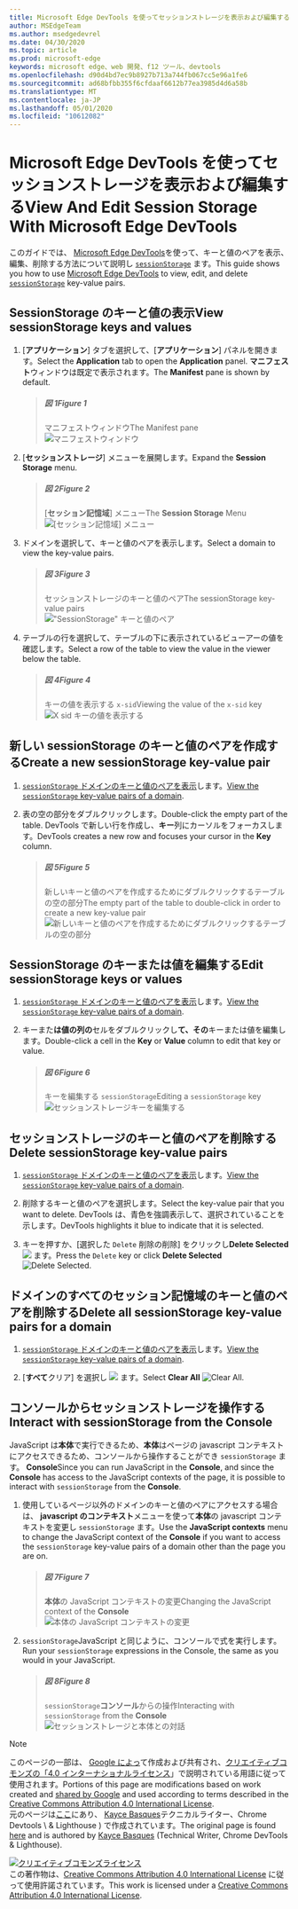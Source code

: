 ```yaml
---
title: Microsoft Edge DevTools を使ってセッションストレージを表示および編集する
author: MSEdgeTeam
ms.author: msedgedevrel
ms.date: 04/30/2020
ms.topic: article
ms.prod: microsoft-edge
keywords: microsoft edge、web 開発、f12 ツール、devtools
ms.openlocfilehash: d90d4bd7ec9b8927b713a744fb067cc5e96a1fe6
ms.sourcegitcommit: ad68bfbb355f6cfdaaf6612b77ea3985d4d6a58b
ms.translationtype: MT
ms.contentlocale: ja-JP
ms.lasthandoff: 05/01/2020
ms.locfileid: "10612082"
---
```

<!-- Copyright Kayce Basques 

   Licensed under the Apache License, Version 2.0 (the "License");
   you may not use this file except in compliance with the License.
   You may obtain a copy of the License at

       https://www.apache.org/licenses/LICENSE-2.0

   Unless required by applicable law or agreed to in writing, software
   distributed under the License is distributed on an "AS IS" BASIS,
   WITHOUT WARRANTIES OR CONDITIONS OF ANY KIND, either express or implied.
   See the License for the specific language governing permissions and
   limitations under the License.  -->





# <span data-ttu-id="a0316-103">Microsoft Edge DevTools を使ってセッションストレージを表示および編集する</span><span class="sxs-lookup"><span data-stu-id="a0316-103">View And Edit Session Storage With Microsoft Edge DevTools</span></span>   

  

<span data-ttu-id="a0316-104">このガイドでは、 [Microsoft Edge DevTools][MicrosoftEdgeDevTools]を使って、キーと値のペアを表示、編集、削除する方法について説明し [`sessionStorage`][MDNSessionStorage] ます。</span><span class="sxs-lookup"><span data-stu-id="a0316-104">This guide shows you how to use [Microsoft Edge DevTools][MicrosoftEdgeDevTools] to view, edit, and delete [`sessionStorage`][MDNSessionStorage] key-value pairs.</span></span>  

## <span data-ttu-id="a0316-105">SessionStorage のキーと値の表示</span><span class="sxs-lookup"><span data-stu-id="a0316-105">View sessionStorage keys and values</span></span>   

1.  <span data-ttu-id="a0316-106">[**アプリケーション**] タブを選択して、[**アプリケーション**] パネルを開きます。</span><span class="sxs-lookup"><span data-stu-id="a0316-106">Select the **Application** tab to open the **Application** panel.</span></span>  <span data-ttu-id="a0316-107">**マニフェスト**ウィンドウは既定で表示されます。</span><span class="sxs-lookup"><span data-stu-id="a0316-107">The **Manifest** pane is shown by default.</span></span>  
    
    > ##### <span data-ttu-id="a0316-108">図 1</span><span class="sxs-lookup"><span data-stu-id="a0316-108">Figure 1</span></span>  
    > <span data-ttu-id="a0316-109">マニフェストウィンドウ</span><span class="sxs-lookup"><span data-stu-id="a0316-109">The Manifest pane</span></span>  
    > ![マニフェストウィンドウ][ImageManifest]  

1.  <span data-ttu-id="a0316-111">[**セッションストレージ**] メニューを展開します。</span><span class="sxs-lookup"><span data-stu-id="a0316-111">Expand the **Session Storage** menu.</span></span>  
    
    > ##### <span data-ttu-id="a0316-112">図 2</span><span class="sxs-lookup"><span data-stu-id="a0316-112">Figure 2</span></span>  
    > <span data-ttu-id="a0316-113">[**セッション記憶域**] メニュー</span><span class="sxs-lookup"><span data-stu-id="a0316-113">The **Session Storage** Menu</span></span>  
    > ![[セッション記憶域] メニュー][ImageSessionStorageMenu]  

1.  <span data-ttu-id="a0316-115">ドメインを選択して、キーと値のペアを表示します。</span><span class="sxs-lookup"><span data-stu-id="a0316-115">Select a domain to view the key-value pairs.</span></span>  
    
    > ##### <span data-ttu-id="a0316-116">図 3</span><span class="sxs-lookup"><span data-stu-id="a0316-116">Figure 3</span></span>  
    > <span data-ttu-id="a0316-117">セッションストレージのキーと値のペア</span><span class="sxs-lookup"><span data-stu-id="a0316-117">The sessionStorage key-value pairs</span></span>  
    > !["SessionStorage" キーと値のペア][ImageSessionStorage]  

1.  <span data-ttu-id="a0316-119">テーブルの行を選択して、テーブルの下に表示されているビューアーの値を確認します。</span><span class="sxs-lookup"><span data-stu-id="a0316-119">Select a row of the table to view the value in the viewer below the table.</span></span>  
    
    > ##### <span data-ttu-id="a0316-120">図 4</span><span class="sxs-lookup"><span data-stu-id="a0316-120">Figure 4</span></span>  
    > <span data-ttu-id="a0316-121">キーの値を表示する `x-sid`</span><span class="sxs-lookup"><span data-stu-id="a0316-121">Viewing the value of the `x-sid` key</span></span>  
    > ![X sid キーの値を表示する][ImageSessionStorageViewer]  

## <span data-ttu-id="a0316-123">新しい sessionStorage のキーと値のペアを作成する</span><span class="sxs-lookup"><span data-stu-id="a0316-123">Create a new sessionStorage key-value pair</span></span>   

1.  <span data-ttu-id="a0316-124">[ `sessionStorage` ドメインのキーと値のペアを表示](#view-sessionstorage-keys-and-values)します。</span><span class="sxs-lookup"><span data-stu-id="a0316-124">[View the `sessionStorage` key-value pairs of a domain](#view-sessionstorage-keys-and-values).</span></span>  
1.  <span data-ttu-id="a0316-125">表の空の部分をダブルクリックします。</span><span class="sxs-lookup"><span data-stu-id="a0316-125">Double-click the empty part of the table.</span></span>  <span data-ttu-id="a0316-126">DevTools で新しい行を作成し、**キー**列にカーソルをフォーカスします。</span><span class="sxs-lookup"><span data-stu-id="a0316-126">DevTools creates a new row and focuses your cursor in the **Key** column.</span></span>  
    
    > ##### <span data-ttu-id="a0316-127">図 5</span><span class="sxs-lookup"><span data-stu-id="a0316-127">Figure 5</span></span>  
    > <span data-ttu-id="a0316-128">新しいキーと値のペアを作成するためにダブルクリックするテーブルの空の部分</span><span class="sxs-lookup"><span data-stu-id="a0316-128">The empty part of the table to double-click in order to create a new key-value pair</span></span>  
    > ![新しいキーと値のペアを作成するためにダブルクリックするテーブルの空の部分][ImageSessionStorageCreate]  

## <span data-ttu-id="a0316-130">SessionStorage のキーまたは値を編集する</span><span class="sxs-lookup"><span data-stu-id="a0316-130">Edit sessionStorage keys or values</span></span>   

1.  <span data-ttu-id="a0316-131">[ `sessionStorage` ドメインのキーと値のペアを表示](#view-sessionstorage-keys-and-values)します。</span><span class="sxs-lookup"><span data-stu-id="a0316-131">[View the `sessionStorage` key-value pairs of a domain](#view-sessionstorage-keys-and-values).</span></span>  
1.  <span data-ttu-id="a0316-132">キーまた**は値の列の**セルをダブルクリックし**て、その**キーまたは値を編集します。</span><span class="sxs-lookup"><span data-stu-id="a0316-132">Double-click a cell in the **Key** or **Value** column to edit that key or value.</span></span>  
    
    > ##### <span data-ttu-id="a0316-133">図 6</span><span class="sxs-lookup"><span data-stu-id="a0316-133">Figure 6</span></span>  
    > <span data-ttu-id="a0316-134">キーを編集する `sessionStorage`</span><span class="sxs-lookup"><span data-stu-id="a0316-134">Editing a `sessionStorage` key</span></span>  
    > ![セッションストレージキーを編集する][ImageSessionStorageEdit]  

## <span data-ttu-id="a0316-136">セッションストレージのキーと値のペアを削除する</span><span class="sxs-lookup"><span data-stu-id="a0316-136">Delete sessionStorage key-value pairs</span></span>   

1.  <span data-ttu-id="a0316-137">[ `sessionStorage` ドメインのキーと値のペアを表示](#view-sessionstorage-keys-and-values)します。</span><span class="sxs-lookup"><span data-stu-id="a0316-137">[View the `sessionStorage` key-value pairs of a domain](#view-sessionstorage-keys-and-values).</span></span>  
1.  <span data-ttu-id="a0316-138">削除するキーと値のペアを選択します。</span><span class="sxs-lookup"><span data-stu-id="a0316-138">Select the key-value pair that you want to delete.</span></span>  <span data-ttu-id="a0316-139">DevTools は、青色を強調表示して、選択されていることを示します。</span><span class="sxs-lookup"><span data-stu-id="a0316-139">DevTools highlights it blue to indicate that it is selected.</span></span>  

1.  <span data-ttu-id="a0316-140">キーを押すか、[選択した `Delete` 削除の削除] をクリックし**Delete Selected** ![ ][ImageDeleteIcon] ます。</span><span class="sxs-lookup"><span data-stu-id="a0316-140">Press the `Delete` key or click **Delete Selected** ![Delete Selected][ImageDeleteIcon].</span></span>  

## <span data-ttu-id="a0316-141">ドメインのすべてのセッション記憶域のキーと値のペアを削除する</span><span class="sxs-lookup"><span data-stu-id="a0316-141">Delete all sessionStorage key-value pairs for a domain</span></span>   

1.  <span data-ttu-id="a0316-142">[ `sessionStorage` ドメインのキーと値のペアを表示](#view-sessionstorage-keys-and-values)します。</span><span class="sxs-lookup"><span data-stu-id="a0316-142">[View the `sessionStorage` key-value pairs of a domain](#view-sessionstorage-keys-and-values).</span></span>  

1.  <span data-ttu-id="a0316-143">[**すべて**クリア] を選択し ![ ][ImageClearIcon] ます。</span><span class="sxs-lookup"><span data-stu-id="a0316-143">Select **Clear All** ![Clear All][ImageClearIcon].</span></span>  

## <span data-ttu-id="a0316-144">コンソールからセッションストレージを操作する</span><span class="sxs-lookup"><span data-stu-id="a0316-144">Interact with sessionStorage from the Console</span></span>   

<span data-ttu-id="a0316-145">JavaScript は**本体**で実行できるため、**本体**はページの javascript コンテキストにアクセスできるため、コンソールから操作することができ `sessionStorage` ます。 **Console**</span><span class="sxs-lookup"><span data-stu-id="a0316-145">Since you can run JavaScript in the **Console**, and since the **Console** has access to the JavaScript contexts of the page, it is possible to interact with `sessionStorage` from the **Console**.</span></span>  

1.  <span data-ttu-id="a0316-146">使用しているページ以外のドメインのキーと値のペアにアクセスする場合は、 **javascript のコンテキスト**メニューを使って**本体**の javascript コンテキストを変更し `sessionStorage` ます。</span><span class="sxs-lookup"><span data-stu-id="a0316-146">Use the **JavaScript contexts** menu to change the JavaScript context of the **Console** if you want to access the `sessionStorage` key-value pairs of a domain other than the page you are on.</span></span>  
    
    > ##### <span data-ttu-id="a0316-147">図 7</span><span class="sxs-lookup"><span data-stu-id="a0316-147">Figure 7</span></span>  
    > <span data-ttu-id="a0316-148">**本体**の JavaScript コンテキストの変更</span><span class="sxs-lookup"><span data-stu-id="a0316-148">Changing the JavaScript context of the **Console**</span></span>  
    > ![本体の JavaScript コンテキストの変更][ImageJSContext]  

1.  <span data-ttu-id="a0316-150">`sessionStorage`JavaScript と同じように、コンソールで式を実行します。</span><span class="sxs-lookup"><span data-stu-id="a0316-150">Run your `sessionStorage` expressions in the Console, the same as you would in your JavaScript.</span></span>  
    
    > ##### <span data-ttu-id="a0316-151">図 8</span><span class="sxs-lookup"><span data-stu-id="a0316-151">Figure 8</span></span>  
    > <span data-ttu-id="a0316-152">`sessionStorage`**コンソール**からの操作</span><span class="sxs-lookup"><span data-stu-id="a0316-152">Interacting with `sessionStorage` from the **Console**</span></span>  
    > ![セッションストレージと本体との対話][ImageSessionStorageConsole]  

   

  

<!-- image links -->  

[ImageClearIcon]: /microsoft-edge/devtools-guide-chromium/media/clear-icon.msft.png  
[ImageDeleteIcon]: /microsoft-edge/devtools-guide-chromium/media/delete-icon.msft.png  

[ImageManifest]: /microsoft-edge/devtools-guide-chromium/media/storage-application-manifest.msft.png "図 1: [マニフェスト] ウィンドウ"  
[ImageSessionStorageMenu]: /microsoft-edge/devtools-guide-chromium/media/storage-application-storage-session-storage.msft.png "図 2: [セッションストレージ] メニュー"  
[ImageSessionStorage]: /microsoft-edge/devtools-guide-chromium/media/storage-application-storage-session-storage-domain.msft.png "図 3: セッションストレージのキーと値のペア"  
[ImageSessionStorageViewer]: /microsoft-edge/devtools-guide-chromium/media/storage-application-storage-session-storage-domain-key-value-selected.msft.png "図 4: x sid キーの値を表示する"  
[ImageSessionStorageCreate]: /microsoft-edge/devtools-guide-chromium/media/storage-application-storage-session-storage-domain-key-value-new.msft.png "図 5: 新しいキーと値のペアを作成するために、表の空の部分をダブルクリックする"  
[ImageSessionStorageEdit]: /microsoft-edge/devtools-guide-chromium/media/storage-application-storage-session-storage-domain-key-value-edit.msft.png "図 6: セッションストレージキーを編集する"  
[ImageJSContext]: /microsoft-edge/devtools-guide-chromium/media/storage-console-domain-selection.msft.png "図 7: 本体の JavaScript コンテキストの変更"  
[ImageSessionStorageConsole]: /microsoft-edge/devtools-guide-chromium/media/storage-console-session-storage-keys.msft.png "図 8: コンソールからのセッションストレージとの相互作用"  

<!-- links -->  

[MicrosoftEdgeDevTools]: /microsoft-edge/devtools-guide-chromium "Microsoft Edge (Chromium) 開発者ツール"  

[MDNSessionStorage]: https://developer.mozilla.org/docs/Web/API/Window/sessionStorage "セッションストレージ |MDN"  

> [!NOTE]
> <span data-ttu-id="a0316-164">このページの一部は、 [Google によっ][GoogleSitePolicies]て作成および共有され、[クリエイティブコモンズの「4.0 インターナショナルライセンス][CCA4IL]」で説明されている用語に従って使用されます。</span><span class="sxs-lookup"><span data-stu-id="a0316-164">Portions of this page are modifications based on work created and [shared by Google][GoogleSitePolicies] and used according to terms described in the [Creative Commons Attribution 4.0 International License][CCA4IL].</span></span>  
> <span data-ttu-id="a0316-165">元のページは[ここ](https://developers.google.com/web/tools/chrome-devtools/storage/sessionstorage)にあり、 [Kayce Basques][KayceBasques]テクニカルライター、Chrome Devtools \ & Lighthouse \) で作成されています。</span><span class="sxs-lookup"><span data-stu-id="a0316-165">The original page is found [here](https://developers.google.com/web/tools/chrome-devtools/storage/sessionstorage) and is authored by [Kayce Basques][KayceBasques] \(Technical Writer, Chrome DevTools \& Lighthouse\).</span></span>  

[![クリエイティブコモンズライセンス][CCby4Image]][CCA4IL]  
<span data-ttu-id="a0316-167">この著作物は、[Creative Commons Attribution 4.0 International License][CCA4IL] に従って使用許諾されています。</span><span class="sxs-lookup"><span data-stu-id="a0316-167">This work is licensed under a [Creative Commons Attribution 4.0 International License][CCA4IL].</span></span>  

[CCA4IL]: https://creativecommons.org/licenses/by/4.0  
[CCby4Image]: https://i.creativecommons.org/l/by/4.0/88x31.png  
[GoogleSitePolicies]: https://developers.google.com/terms/site-policies  
[KayceBasques]: https://developers.google.com/web/resources/contributors/kaycebasques  
